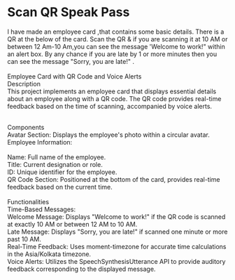 # Scan QR Speak Pass

I have made an employee card ,that contains some basic details. There is a QR at the below of the card. Scan the QR & if you are scanning it at 10 AM or between 12 Am-10 Am,you can see the message 'Welcome to work!" within an alert box. By any chance if you are late by 1 or more minutes then you can see the message "Sorry, you are late!" .<br><br>
Employee Card with QR Code and Voice Alerts<br>
Description<br>
This project implements an employee card that displays essential details about an employee along with a QR code. The QR code provides real-time feedback based on the time of scanning, accompanied by voice alerts.<br><br>

Components<br>
Avatar Section: Displays the employee's photo within a circular avatar.<br>
Employee Information:<br><br>
Name: Full name of the employee.<br>
Title: Current designation or role.<br>
ID: Unique identifier for the employee.<br>
QR Code Section: Positioned at the bottom of the card, provides real-time feedback based on the current time.<br><br>
Functionalities<br>
Time-Based Messages:<br>
Welcome Message: Displays "Welcome to work!" if the QR code is scanned at exactly 10 AM or between 12 AM to 10 AM.<br>
Late Message: Displays "Sorry, you are late!" if scanned one minute or more past 10 AM.<br>
Real-Time Feedback: Uses moment-timezone for accurate time calculations in the Asia/Kolkata timezone.<br>
Voice Alerts: Utilizes the SpeechSynthesisUtterance API to provide auditory feedback corresponding to the displayed message.<br><br>
